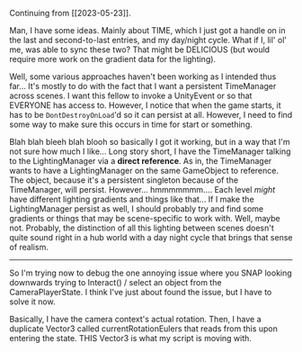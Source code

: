 Continuing from [[2023-05-23]].

Man, I have some ideas. Mainly about TIME, which I just got a handle on in the last and second-to-last entries, and my day/night cycle. What if I, lil' ol' me, was able to sync these two? That might be DELICIOUS (but would require more work on the gradient data for the lighting).

Well, some various approaches haven't been working as I intended thus far... It's mostly to do with the fact that I want a persistent TimeManager across scenes. I want this fellow to invoke a UnityEvent or so that EVERYONE has access to. However, I notice that when the game starts, it has to be `DontDestroyOnLoad`'d so it can persist at all. However, I need to find some way to make sure this occurs in time for start or something.

Blah blah bleeh blah blooh so basically I got it working, but in a way that I'm not sure how much I like...
Long story short, I have the TimeManager talking to the LightingManager via a **direct reference**. As in, the TimeManager wants to have a LightingManager on the same GameObject to reference. The object, because it's a persistent singleton because of the TimeManager, will persist. However... hmmmmmmm....
Each level *might* have different lighting gradients and things like that... If I make the LightingManager persist as well, I should probably try and find some gradients or things that may be scene-specific to work with.
Well, maybe not. Probably, the distinction of all this lighting between scenes doesn't quite sound right in a hub world with a day night cycle that brings that sense of realism.

---

So I'm trying now to debug the one annoying issue where you SNAP looking downwards trying to Interact() / select an object from the CameraPlayerState. I think I've just about found the issue, but I have to solve it now.

Basically, I have the camera context's actual rotation. Then, I have a duplicate Vector3 called currentRotationEulers that reads from this upon entering the state. THIS Vector3 is what my script is moving with.

